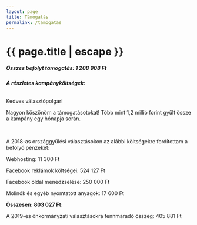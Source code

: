 ```yaml
---
layout: page
title: Támogatás
permalink: /tamogatas
---
```


<h1 class="page-title">{{ page.title | escape }}</h1>
    
<div class="section">
    <div class="row">
          <div class="col s12">
<h5>Összes befolyt támogatás: 1 208 908 Ft</h5>
<p></p>
<h6><strong>A részletes kampányköltségek:</strong></h6>

		  
<p>Kedves választópolgár!</p>
<p>Nagyon köszönöm a támogatásotokat! Több mint 1,2 millió forint gyűlt össze a kampány egy hónapja során.</p>
<br/>
<p>A 2018-as országgyűlési választásokon az alábbi költségekre fordítottam a befolyó pénzeket:</p>
<p>Webhosting: 11 300 Ft</p>
<p>Facebook reklámok költségei: 524 127 Ft</p>
<p>Facebook oldal menedzselése: 250 000 Ft</p>
<p>Molinók és egyéb nyomtatott anyagok: 17 600 Ft</p>
<p><strong>Összesen: 803 027 Ft</strong>: 
<p>A 2019-es önkormányzati választásokra fennmaradó összeg: 405 881 Ft</p>

    